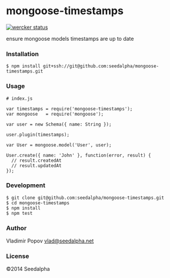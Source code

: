 # mongoose-timestamps

[![wercker status](https://app.wercker.com/status/382ece796df1c7290ca81beef15a002d/m "wercker status")](https://app.wercker.com/project/bykey/382ece796df1c7290ca81beef15a002d)

ensure mongoose models timestamps are up to date

### Installation

    $ npm install git+ssh://git@github.com:seedalpha/mongoose-timestamps.git

### Usage
    
    # index.js
    
    var timestamps = require('mongoose-timestamps');
    var mongoose   = require('mongoose');
    
    var user = new Schema({ name: String });
    
    user.plugin(timestamps);
    
    var User = mongoose.model('User', user);
    
    User.create({ name: 'John' }, function(error, result) {
      // result.createdAt
      // result.updatedAt
    });
    
### Development

    $ git clone git@github.com:seedalpha/mongoose-timestamps.git
    $ cd mongoose-timestamps
    $ npm install
    $ npm test

### Author

Vladimir Popov <vlad@seedalpha.net>

### License

©2014 Seedalpha
